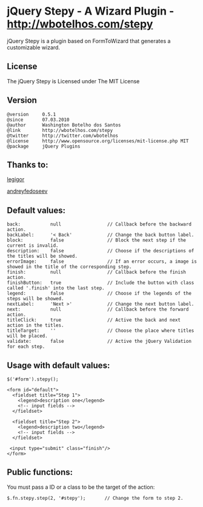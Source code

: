 # jQuery Stepy - A Wizard Plugin - http://wbotelhos.com/stepy

jQuery Stepy is a plugin based on FormToWizard that generates a customizable wizard.

## License

The jQuery Stepy is Licensed under The MIT License


## Version

    @version     0.5.1
    @since       07.03.2010
    @author      Washington Botelho dos Santos
    @link        http://wbotelhos.com/stepy
    @twitter     http://twitter.com/wbotelhos
    @license     http://www.opensource.org/licenses/mit-license.php MIT 
    @package     jQuery Plugins

## Thanks to:

[legigor](http://twitter.com/#!/legigor)

[andreyfedoseev](http://twitter.com/#!/andreyfedoseev)

## Default values:

    back:           null                 // Callback before the backward action.
    backLabel:      '< Back'             // Change the back button label.
    block:          false                // Block the next step if the current is invalid.
    description:    false                // Choose if the descriptions of the titles will be showed.
    errorImage:     false                // If an error occurs, a image is showed in the title of the corresponding step.
    finish:         null                 // Callback before the finish action.
    finishButton:   true                 // Include the button with class called '.finish' into the last step.
    legend:         false                // Choose if the legends of the steps will be showed.
    nextLabel:      'Next >'             // Change the next button label.
    next:           null                 // Callback before the forward action.
    titleClick:     true                 // Active the back and next action in the titles.
    titleTarget:    ''                   // Choose the place where titles will be placed.
    validate:       false                // Active the jQuery Validation for each step.

## Usage with default values:

    $('#form').stepy();
    
    <form id="default">
      <fieldset title="Step 1">
        <legend>description one</legend>
        <!-- input fields -->
      </fieldset>

      <fieldset title="Step 2">
        <legend>description two</legend>
        <!-- input fields -->
      </fieldset>

     <input type="submit" class="finish"/>
    </form>


## Public functions:

You must pass a ID or a class to be the target of the action:

    $.fn.stepy.step(2, '#stepy');       // Change the form to step 2.
